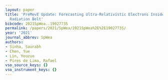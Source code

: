 ```yaml
---
layout: paper
title: 'PreMevE Update: Forecasting Ultra-Relativistic Electrons Inside Earth''s Outer
  Radiation Belt'
bibcode: 2021SpWea..1902773S
permalink: /papers/2021/SpWea/2021SpWea%2E%2E1902773S/
year: '2021'
journal_abbrev: SpWea
authors:
- Sinha, Saurabh
- Chen, Yue
- Lin, Youzuo
- Pires de Lima, Rafael
vso_source_keys: {}
vso_instrument_keys: {}
---
```

